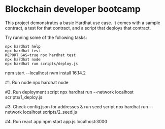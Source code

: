 # Blockchain developer bootcamp

This project demonstrates a basic Hardhat use case. It comes with a sample contract, a test for that contract, and a script that deploys that contract.

Try running some of the following tasks:

```shell
npx hardhat help
npx hardhat test
REPORT_GAS=true npx hardhat test
npx hardhat node
npx hardhat run scripts/deploy.js
```
npm start --localhost
nvm install 16.14.2



#1. Run node
npx hardhat node

#2. Run deployment script
npx hardhat run --network localhost scripts/1_deploy.js

#3. Check config.json for addresses & run seed script
npx hardhat run --network localhost scripts/2_seed.js

#4. Run react app
npm start app.js
localhost:3000


